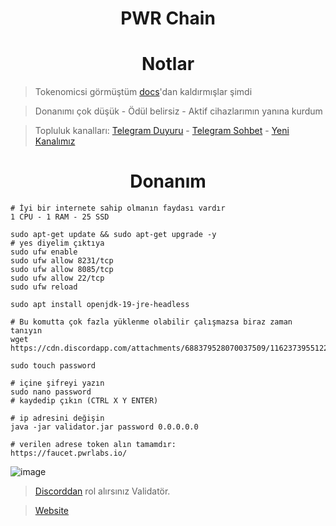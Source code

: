 <h1 align="center"> PWR Chain </h1>

<h1 align="center"> Notlar </h1>

> Tokenomicsi görmüştüm [docs](https://docsend.com/view/wuhzf7amksymr279)'dan kaldırmışlar şimdi

> Donanımı çok düşük - Ödül belirsiz - Aktif cihazlarımın yanına kurdum

> Topluluk kanalları: [Telegram Duyuru](https://t.me/RuesAnnouncement) - [Telegram Sohbet](https://t.me/RuesChat) - [Yeni Kanalımız](https://whatsapp.com/channel/0029VaBcj7V1dAw1H2KhMk34)

<h1 align="center"> Donanım </h1>

```console
# İyi bir internete sahip olmanın faydası vardır
1 CPU - 1 RAM - 25 SSD
```
```console
sudo apt-get update && sudo apt-get upgrade -y
# yes diyelim çıktıya
sudo ufw enable
sudo ufw allow 8231/tcp
sudo ufw allow 8085/tcp
sudo ufw allow 22/tcp
sudo ufw reload

sudo apt install openjdk-19-jre-headless
```
```console
# Bu komutta çok fazla yüklenme olabilir çalışmazsa biraz zaman tanıyın
wget https://cdn.discordapp.com/attachments/688379528070037509/1162373955122901092/validator.jar

sudo touch password

# içine şifreyi yazın
sudo nano password
# kaydedip çıkın (CTRL X Y ENTER)
```
``` console
# ip adresini değişin
java -jar validator.jar password 0.0.0.0.0

# verilen adrese token alın tamamdır:
https://faucet.pwrlabs.io/
```

![image](https://github.com/ruesandora/PWR/assets/101149671/4d98cbf8-1191-4875-8a6f-0a58ea6f5c0f)

> [Discorddan](https://discord.gg/WZQnA5qv) rol alırsınız Validatör.

> [Website](https://www.pwrlabs.io/)

